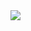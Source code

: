 <a href="https://github.com/DEVELOPERPAOLOX">
    <img src="https://cardivo.vercel.app/api?name=DEVELOPER+PAOLO+X&description=&image=https://i.ibb.co/sCLwMHB/new-image.png&backgroundColor=%23ecf0f1&instagram=@devpaolox&whatsapp=Matías_Crypto&pattern=leaf&colorPattern=%23eaeaea" />
</a>
